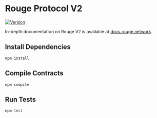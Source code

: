 # Rouge Protocol V2

[![Version](https://img.shields.io/npm/v/@rouge/v2-core)](https://www.npmjs.com/package/@rouge/v2-core)

In-depth documentation on Rouge V2 is available at [docs.rouge.network](https://docs.rouge.network/).

## Install Dependencies

`npm install`

## Compile Contracts

`npm compile`

## Run Tests

`npm test`
